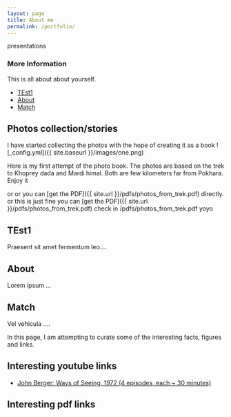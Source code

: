 ```yaml
---
layout: page
title: About me
permalink: /portfolio/
---
```


presentations

### More Information

This is all about about yourself.

<ul id="profileTabs" class="nav nav-tabs">
    <li class="active"><a href="#profile" data-toggle="tab">TEst1</a></li>
    <li><a href="#about" data-toggle="tab">About</a></li>
    <li><a href="#match" data-toggle="tab">Match</a></li>
</ul>


## Photos collection/stories

I have started collecting the photos with the hope of creating it as a book
![_config.yml]({{ site.baseurl }}/images/one.png)

Here is my first attempt of the photo book. The photos are based on the trek to Khoprey dada and Mardi himal. Both are few kilometers far from Pokhara. Enjoy it

 or or 
you can [get the PDF]({{ site.url }}/pdfs/photos_from_trek.pdf) directly. or this is just fine 
you can [get the PDF]({{ site.url }}/pdfs/photos_from_trek.pdf)
check in 
/pdfs/photos_from_trek.pdf
yoyo


  <div class="tab-content">
<div role="tabpanel" class="tab-pane active" id="profile">
    <h2>TEst1</h2>
<p>Praesent sit amet fermentum leo....</p>
</div>

<div role="tabpanel" class="tab-pane" id="about">
    <h2>About</h2>
    <p>Lorem ipsum ...</p></div>

<div role="tabpanel" class="tab-pane" id="match">
    <h2>Match</h2>
    <p>Vel vehicula ....</p>
</div>
</div>




In this page, I am attempting to curate some of the interesting facts, figures and links.

## Interesting youtube links

- [John Berger; Ways of Seeing, 1972 (4 episodes, each ~ 30 minutes)](https://www.youtube.com/watch?v=0pDE4VX_9Kk) 



## Interesting pdf links



